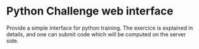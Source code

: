 # Python Challenge web interface #

Provide a simple interface for python training. The exercice is explained in details, and one can submit code which will be computed on the server side.

